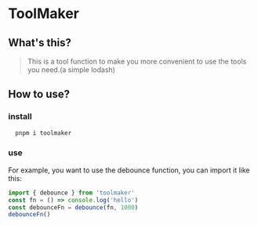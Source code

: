 # ToolMaker

## What's this?

> This is a tool function to make you more convenient to use the tools you need.(a simple lodash)

## How to use?

### install

```javascript
  pnpm i toolmaker
```

### use

For example, you want to use the debounce function, you can import it like this:

```javascript
import { debounce } from 'toolmaker'
const fn = () => console.log('hello')
const debounceFn = debounce(fn, 1000)
debounceFn()
```
